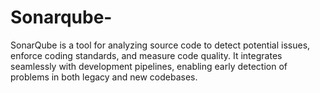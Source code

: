 # Sonarqube-
SonarQube is a tool for analyzing source code to detect potential issues, enforce coding standards, and measure code quality. It integrates seamlessly with development pipelines, enabling early detection of problems in both legacy and new codebases.
